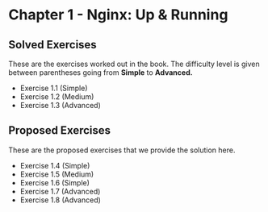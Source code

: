 # Chapter 1 - Nginx: Up & Running

## Solved Exercises

These are the exercises worked out in the book. The difficulty level
is given between parentheses going from **Simple** to **Advanced.** 

 + Exercise 1.1 (Simple)
 + Exercise 1.2 (Medium)
 + Exercise 1.3 (Advanced)
 
## Proposed Exercises

These are the proposed exercises that we provide the solution here.

 + Exercise 1.4 (Simple)
 + Exercise 1.5 (Medium)
 + Exercise 1.6 (Simple)
 + Exercise 1.7 (Advanced)
 + Exercise 1.8 (Advanced)
